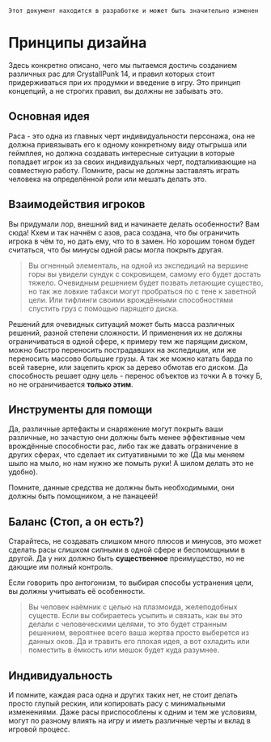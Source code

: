 ```admonish warning "Attention: WIP!"
Этот документ находится в разработке и может быть значительно изменен
```

# Принципы дизайна
Здесь конкретно описано, чего мы пытаемся достичь созданием различных рас для CrystallPunk 14, и правил которых стоит придерживаться при их продумки и введение в игру. Это принцип концепций, а не строгих правил, вы должны не забывать это.

## Основная идея
Раса - это одна из главных черт индивидуальности персонажа, она не должна привязывать его к одному конкретному виду отыгрыша или геймплея, но должна создавать интересные ситуации в которые попадает игрок из за своих индивидуальных черт, подталкивающие на совместную работу. Помните, расы не должны заставлять играть человека на определённой роли или мешать делать это.

## Взаимодействия игроков 
Вы придумали лор, внешний вид и начинаете делать особенности? Вам сюда! Кхем и так начнём с азов, раса создана, что бы ограничить игрока в чём то, но дать ему, что то в замен. Но хорошим тоном будет считаться, что бы минусы одной расы могла покрыть другая. 

> Вы огненный элементаль, на одной из экспедиций на вершине горы вы увидели сундук с сокровищем, самому его будет достать тяжело. Очевидным решением будет позвать летающие существо, но так же ловкие табакси могут пробраться по с тене к заветной цели. Или тифлинги своими врождёнными способностями спустить груз с помощью парящего диска. 

Решений для очевидных ситуаций может быть масса различных решений, разной степени сложности. И применения их не должны ограничиваться в одной сфере, к примеру тем же парящим диском, можно быстро переносить пострадавших на экспедиции, или же переносить массово большие грузы. А так же можно катать барда по всей таверне, или зацепить крюк за дерево обмотав его диском. Да способность решает одну цель - перенос объектов из точки А в точку Б, но не ограничивается **только этим**.

## Инструменты для помощи
Да, различные артефакты и снаряжение могут покрыть ваши различные, но зачастую они должны быть менее эффективные чем врождённые способности рас, либо так же давать ограничение в других сферах, что сделает их ситуативными то же (Да мы меняем шыло на мыло, но нам нужно же помыть руки! А шилом делать это не удобно). 

Помните, данные средства не должны быть необходимыми, они должны быть помощником, а не панацеей!

## Баланс (Стоп, а он есть?)
Старайтесь, не создавать слишком много плюсов и минусов, это может сделать расы слишком силными в одной сфере и беспомощными в другой. Да у них должно быть **существенное** преимущество, но не дающие им полный контроль.

Если говорить про антогонизм, то выбирая способы устранения цели, вы должны учитывать её особенности. 

> Вы человек наёмник с целью на плазмоида, желеподобных существ. Если вы собираетесь усыпить и связать, как вы это делали с человеческими целями, то это будет странным решением, вероятнее всего ваша жертва просто выберется из данных оков. Да и травить его плохая идея, а вот охладить или поместить в ёмкость или мешок будет куда разумнее.

## Индивидуальность
И помните, каждая раса одна и других таких нет, не стоит делать просто глупый рескин, или копировать расу с минимальными изменениями. Даже расы приспособлены к одним и тем же условиям, могут по разному влиять на игру и иметь различные черты и вклад в игровой процесс.